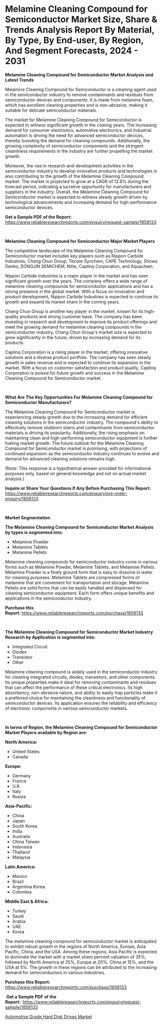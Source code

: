 <p><h1>Melamine Cleaning Compound for Semiconductor Market Size, Share & Trends Analysis Report By Material, By Type, By End-user, By Region, And Segment Forecasts, 2024 - 2031</h1></p><p><strong>Melamine Cleaning Compound for Semiconductor Market Analysis and Latest Trends</strong></p>
<p><p>Melamine Cleaning Compound for Semiconductor is a cleaning agent used in the semiconductor industry to remove contaminants and residues from semiconductor devices and components. It is made from melamine foam, which has excellent cleaning properties and is non-abrasive, making it suitable for delicate semiconductor materials.</p><p>The market for Melamine Cleaning Compound for Semiconductor is expected to witness significant growth in the coming years. The increasing demand for consumer electronics, automotive electronics, and industrial automation is driving the need for advanced semiconductor devices, thereby boosting the demand for cleaning compounds. Additionally, the growing complexity of semiconductor components and the stringent cleanliness requirements in the industry are further propelling the market growth.</p><p>Moreover, the rise in research and development activities in the semiconductor industry to develop innovative products and technologies is also contributing to the growth of the Melamine Cleaning Compound market. The market is projected to grow at a CAGR of 12.8% during the forecast period, indicating a lucrative opportunity for manufacturers and suppliers in the industry. Overall, the Melamine Cleaning Compound for Semiconductor market is expected to witness steady growth driven by technological advancements and increasing demand for high-performance semiconductor devices.</p></p>
<p><strong>Get a Sample PDF of the Report:&nbsp;</strong> <a href="https://www.reliableresearchreports.com/enquiry/request-sample/1858133">https://www.reliableresearchreports.com/enquiry/request-sample/1858133</a></p>
<p>&nbsp;</p>
<p><strong>Melamine Cleaning Compound for Semiconductor Major Market Players</strong></p>
<p><p>The competitive landscape of the Melamine Cleaning Compound for Semiconductor market includes key players such as Nippon Carbide Industries, Chang Chun Group, Tecore Synchem, CAPE Technology, Showa Denko, DONGJIN SEMICHEM, Nitto, Caplinq Corporation, and Aquachem.</p><p>Nippon Carbide Industries is a major player in the market and has seen significant growth over the years. The company offers a wide range of melamine cleaning compounds for semiconductor applications and has a strong presence in the global market. With a focus on innovation and product development, Nippon Carbide Industries is expected to continue its growth and expand its market share in the coming years.</p><p>Chang Chun Group is another key player in the market, known for its high-quality products and strong customer base. The company has been investing in research and development to improve its product offerings and meet the growing demand for melamine cleaning compounds in the semiconductor industry. Chang Chun Group's market size is expected to grow significantly in the future, driven by increasing demand for its products.</p><p>Caplinq Corporation is a rising player in the market, offering innovative solutions and a diverse product portfolio. The company has seen steady growth in sales revenue and is expected to continue its expansion in the market. With a focus on customer satisfaction and product quality, Caplinq Corporation is poised for future growth and success in the Melamine Cleaning Compound for Semiconductor market.</p></p>
<p>&nbsp;</p>
<p><strong>What Are The Key Opportunities For Melamine Cleaning Compound for Semiconductor Manufacturers?</strong></p>
<p><p>The Melamine Cleaning Compound for Semiconductor market is experiencing steady growth due to the increasing demand for efficient cleaning solutions in the semiconductor industry. The compound's ability to effectively remove stubborn stains and contaminants from semiconductor materials is driving its popularity. Additionally, the rising emphasis on maintaining clean and high-performing semiconductor equipment is further fueling market growth. The future outlook for the Melamine Cleaning Compound for Semiconductor market is promising, with projections of continued expansion as the semiconductor industry continues to evolve and demand for advanced cleaning solutions remains high. </p><p>(Note: This response is a hypothetical answer provided for informational purposes only, based on general knowledge and not on actual market analysis.)</p></p>
<p><strong>Inquire or Share Your Questions If Any Before Purchasing This Report:</strong> <a href="https://www.reliableresearchreports.com/enquiry/pre-order-enquiry/1858133">https://www.reliableresearchreports.com/enquiry/pre-order-enquiry/1858133</a></p>
<p>&nbsp;</p>
<p><strong>Market Segmentation</strong></p>
<p><strong>The Melamine Cleaning Compound for Semiconductor Market Analysis by types is segmented into:</strong></p>
<p><ul><li>Melamine Powder</li><li>Melamine Tablets</li><li>Melamine Pellets</li></ul></p>
<p><p>Melamine cleaning compounds for semiconductor industry come in various forms such as Melamine Powder, Melamine Tablets, and Melamine Pellets. Melamine Powder is a finely ground form that is easy to dissolve in water for cleaning purposes. Melamine Tablets are compressed forms of melamine that are convenient for transportation and storage. Melamine Pellets are solid forms that can be easily handled and dispensed for cleaning semiconductor equipment. Each form offers unique benefits and applications in the semiconductor industry.</p></p>
<p><strong>Purchase this Report:&nbsp;</strong><a href="https://www.reliableresearchreports.com/purchase/1858133">https://www.reliableresearchreports.com/purchase/1858133</a></p>
<p>&nbsp;</p>
<p><strong>The Melamine Cleaning Compound for Semiconductor Market Industry Research by Application is segmented into:</strong></p>
<p><ul><li>Integrated Circuit</li><li>Diodes</li><li>Transistor</li><li>Other</li></ul></p>
<p><p>Melamine cleaning compound is widely used in the semiconductor industry for cleaning integrated circuits, diodes, transistors, and other components. Its unique properties make it ideal for removing contaminants and residues that can affect the performance of these critical electronics. Its high absorbency, non-abrasive nature, and ability to easily trap particles make it a preferred choice for maintaining the cleanliness and functionality of semiconductor devices. Its application ensures the reliability and efficiency of electronic components in various semiconductor markets.</p></p>
<p>&nbsp;</p>
<p><strong>In terms of Region, the Melamine Cleaning Compound for Semiconductor Market Players available by Region are:</strong></p>
<p>
    <p> <strong> North America: </strong>
        <ul>
            <li>United States</li>
            <li>Canada</li>
        </ul>
        </p> 
    <p> <strong> Europe: </strong>
        <ul>
            <li>Germany</li>
            <li>France</li>
            <li>U.K.</li>
            <li>Italy</li>
            <li>Russia</li>
        </ul>
        </p> 
    <p> <strong> Asia-Pacific: </strong>
        <ul>
            <li>China</li>
            <li>Japan</li>
            <li>South Korea</li>
            <li>India</li>
            <li>Australia</li>
            <li>China Taiwan</li>
            <li>Indonesia</li>
            <li>Thailand</li>
            <li>Malaysia</li>
        </ul>
        </p> 
    <p> <strong> Latin America: </strong>
        <ul>
            <li>Mexico</li>
            <li>Brazil</li>
            <li>Argentina Korea</li>
            <li>Colombia</li>
        </ul>
        </p> 
    <p> <strong> Middle East & Africa: </strong>
        <ul>
            <li>Turkey</li>
            <li>Saudi</li>
            <li>Arabia</li>
            <li>UAE</li>
            <li>Korea</li>
        </ul>
    </p>
    </p>
<p><p>The melamine cleaning compound for semiconductor market is anticipated to exhibit robust growth in the regions of North America, Europe, Asia Pacific, China, and the USA. Among these regions, Asia Pacific is expected to dominate the market with a market share percent valuation of 35%, followed by North America at 25%, Europe at 20%, China at 15%, and the USA at 5%. The growth in these regions can be attributed to the increasing demand for semiconductors in various industries.</p></p>
<p><strong>Purchase this Report: </strong><a href="https://www.reliableresearchreports.com/purchase/1858133">https://www.reliableresearchreports.com/purchase/1858133</a></p>
<p>&nbsp;<strong>Get a Sample PDF of the Report:&nbsp;&nbsp;</strong><a href="https://www.reliableresearchreports.com/enquiry/request-sample/1858133">https://www.reliableresearchreports.com/enquiry/request-sample/1858133</a></p>
<p><strong></strong></p>
<p><p><a href="https://cautious-neon-760.notion.site/Automotive-Grade-Hard-Disk-Drives-Market-Size-and-Examines-its-Market-Scope-with-a-Primary-Focus-o-51f9429869e3405f87ac4bd459c0a887">Automotive Grade Hard Disk Drives Market</a></p></p>
